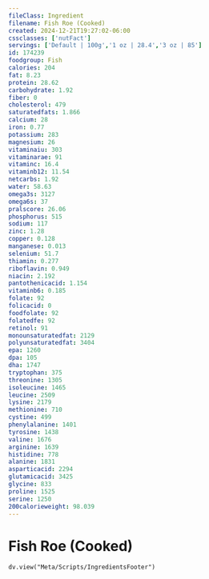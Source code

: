```yaml
---
fileClass: Ingredient
filename: Fish Roe (Cooked)
created: 2024-12-21T19:27:02-06:00
cssclasses: ['nutFact']
servings: ['Default | 100g','1 oz | 28.4','3 oz | 85']
id: 174239
foodgroup: Fish
calories: 204
fat: 8.23
protein: 28.62
carbohydrate: 1.92
fiber: 0
cholesterol: 479
saturatedfats: 1.866
calcium: 28
iron: 0.77
potassium: 283
magnesium: 26
vitaminaiu: 303
vitaminarae: 91
vitaminc: 16.4
vitaminb12: 11.54
netcarbs: 1.92
water: 58.63
omega3s: 3127
omega6s: 37
pralscore: 26.06
phosphorus: 515
sodium: 117
zinc: 1.28
copper: 0.128
manganese: 0.013
selenium: 51.7
thiamin: 0.277
riboflavin: 0.949
niacin: 2.192
pantothenicacid: 1.154
vitaminb6: 0.185
folate: 92
folicacid: 0
foodfolate: 92
folatedfe: 92
retinol: 91
monounsaturatedfat: 2129
polyunsaturatedfat: 3404
epa: 1260
dpa: 105
dha: 1747
tryptophan: 375
threonine: 1305
isoleucine: 1465
leucine: 2509
lysine: 2179
methionine: 710
cystine: 499
phenylalanine: 1401
tyrosine: 1438
valine: 1676
arginine: 1639
histidine: 778
alanine: 1831
asparticacid: 2294
glutamicacid: 3425
glycine: 833
proline: 1525
serine: 1250
200calorieweight: 98.039
---
```


# Fish Roe (Cooked)

```dataviewjs
dv.view("Meta/Scripts/IngredientsFooter")
```